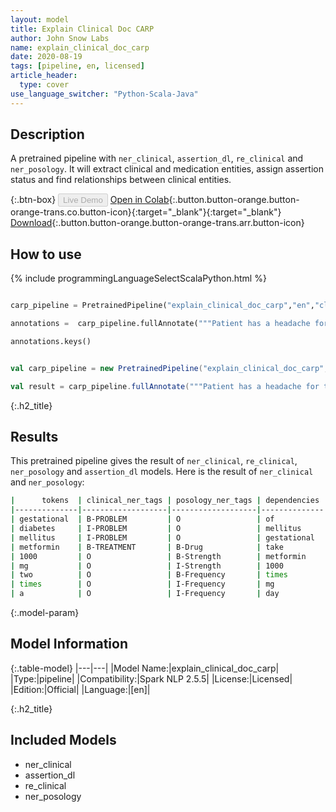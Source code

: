 ```yaml
---
layout: model
title: Explain Clinical Doc CARP
author: John Snow Labs
name: explain_clinical_doc_carp
date: 2020-08-19
tags: [pipeline, en, licensed]
article_header:
  type: cover
use_language_switcher: "Python-Scala-Java"
---
```


## Description
A pretrained pipeline with ``ner_clinical``, ``assertion_dl``, ``re_clinical`` and ``ner_posology``. It will extract clinical and medication entities, assign assertion status and find relationships between clinical entities.

{:.btn-box}
<button class="button button-orange" disabled>Live Demo</button>
[Open in Colab](https://github.com/JohnSnowLabs/spark-nlp-workshop/blob/master/tutorials/Certification_Trainings/Healthcare/11.Pretrained_Clinical_Pipelines.ipynb){:.button.button-orange.button-orange-trans.co.button-icon}{:target="_blank"}{:target="_blank"}
[Download](https://s3.amazonaws.com/auxdata.johnsnowlabs.com/clinical/models/explain_clinical_doc_carp_en_2.5.5_2.4_1597841630062.zip){:.button.button-orange.button-orange-trans.arr.button-icon}

## How to use

<div class="tabs-box" markdown="1">

{% include programmingLanguageSelectScalaPython.html %}

```python

carp_pipeline = PretrainedPipeline("explain_clinical_doc_carp","en","clinical/models")

annotations =  carp_pipeline.fullAnnotate("""Patient has a headache for the last 2 weeks and appears anxious when she walks fast. No alopecia noted. She denies pain""")[0]

annotations.keys()

```

```scala

val carp_pipeline = new PretrainedPipeline("explain_clinical_doc_carp","en","clinical/models")

val result = carp_pipeline.fullAnnotate("""Patient has a headache for the last 2 weeks and appears anxious when she walks fast. No alopecia noted. She denies pain""")(0)

```
</div>

{:.h2_title}
## Results
This pretrained pipeline gives the result of `ner_clinical`, `re_clinical`, `ner_posology` and `assertion_dl` models. Here is the result of `ner_clinical` and `ner_posology`:
```bash
|      tokens  | clinical_ner_tags | posology_ner_tags | dependencies |
|--------------|-------------------|-------------------|--------------|
| gestational  | B-PROBLEM         | O                 | of           |
| diabetes     | I-PROBLEM         | O                 | mellitus     |
| mellitus     | I-PROBLEM         | O                 | gestational  |
| metformin    | B-TREATMENT       | B-Drug            | take         |
| 1000         | O                 | B-Strength        | metformin    |
| mg           | O                 | I-Strength        | 1000         |
| two          | O                 | B-Frequency       | times        |
| times        | O                 | I-Frequency       | mg           |
| a            | O                 | I-Frequency       | day          |
```

{:.model-param}
## Model Information

{:.table-model}
|---|---|
|Model Name:|explain_clinical_doc_carp|
|Type:|pipeline|
|Compatibility:|Spark NLP 2.5.5|
|License:|Licensed|
|Edition:|Official|
|Language:|[en]|

{:.h2_title}
## Included Models 
 - ner_clinical
 - assertion_dl
 - re_clinical
 - ner_posology
 
